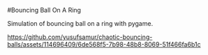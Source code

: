 #Bouncing Ball On A Ring

Simulation of bouncing ball on a ring with pygame.

https://github.com/yusufsamur/chaotic-bouncing-balls/assets/114696409/6de568f5-7b98-48b8-8069-51f466fa6b1c

